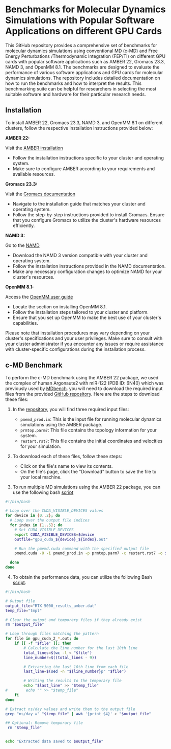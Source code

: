 
# Benchmarks for Molecular Dynamics Simulations with Popular Software Applications on different GPU Cards

This GitHub repository provides a comprehensive set of benchmarks for molecular dynamics simulations using conventional MD (c-MD) and Free Energy Perturbations /Thermodynamic Integration (FEP/TI) on different GPU cards with popular software applications such as AMBER 22, Gromacs 23.3, NAMD 3, and OpenMM 8.1. The benchmarks are designed to evaluate the performance of various software applications and GPU cards for molecular dynamics simulations. The repository includes detailed documentation on how to run the benchmarks and how to interpret the results. This benchmarking suite can be helpful for researchers in selecting the most suitable software and hardware for their particular research needs.


## Installation

To install AMBER 22, Gromacs 23.3, NAMD 3, and OpenMM 8.1 on different clusters, follow the respective installation instructions provided below:

**AMBER 22:**

Visit the [AMBER installation](https://ambermd.org/Installation.php)
- Follow the installation instructions specific to your cluster and operating system.
- Make sure to configure AMBER according to your requirements and available resources.

**Gromacs 23.3:**

Visit the [Gromacs documentation](https://manual.gromacs.org/documentation/current/install-guide/index.html)
- Navigate to the installation guide that matches your cluster and operating system.
- Follow the step-by-step instructions provided to install Gromacs.
Ensure that you configure Gromacs to utilize the cluster's hardware resources efficiently.

**NAMD 3:**

Go to the [NAMD](https://www.ks.uiuc.edu/Research/namd/alpha/3.0alpha/)
- Download the NAMD 3 version compatible with your cluster and operating system.
- Follow the installation instructions provided in the NAMD documentation.
- Make any necessary configuration changes to optimize NAMD for your cluster's resources.

**OpenMM 8.1:**

Access the [OpenMM user guide](http://docs.openmm.org/latest/userguide/application/01_getting_started.html#installing-openmm)
- Locate the section on installing OpenMM 8.1.
- Follow the installation steps tailored to your cluster and platform.
- Ensure that you set up OpenMM to make the best use of your cluster's capabilities.

Please note that installation procedures may vary depending on your cluster's specifications and your user privileges. Make sure to consult with your cluster administrator if you encounter any issues or require assistance with cluster-specific configurations during the installation process.

## c-MD Benchmark

To perform the c-MD benchmark using the AMBER 22 package, we used the complex of human Argonaute2 with miR-122 (PDB ID: 6N40) which was previously used by [MDbench](https://mdbench.ace-net.ca/mdbench/datasets/). you will need to download the required input files from the provided [GitHub repository](https://github.com/NgFEP/NgFEP-assessment/tree/main/c-MD/AMBER-benchmark/AMBER_inputs). Here are the steps to download these files:
1. In the [repository](https://github.com/NgFEP/NgFEP-assessment/tree/main/c-MD/AMBER-benchmark/AMBER_inputs), you will find three required input files:
   - `pmemd_prod.in`: This is the input file for running molecular dynamics simulations using the AMBER package.
   - `prmtop.parm7`: This file contains the topology information for your system.
   - `restart.rst7`: This file contains the initial coordinates and velocities for your simulation.

2. To download each of these files, follow these steps:
   - Click on the file's name to view its contents.
   - On the file's page, click the "Download" button to save the file to your local machine.

3. To run multiple MD simulations using the AMBER 22 package, you can use the following bash [script](https://github.com/NgFEP/NgFEP-assessment/blob/main/c-MD/AMBER-benchmark/benchmark_6n4o_pmemd/case/scripts/1_run.sh)

```bash
#!/bin/bash

# Loop over the CUDA_VISIBLE_DEVICES values
for device in {0..2}; do
  # Loop over the output file indices
  for index in {1..5}; do
    # Set CUDA_VISIBLE_DEVICES
    export CUDA_VISIBLE_DEVICES=$device
    outfile="gpu_cuda_${device}_${index}.out"

    # Run the pmemd.cuda command with the specified output file
    pmemd.cuda -O -i pmemd_prod.in -p prmtop.parm7 -c restart.rst7 -o $outfile

  done
done
```
4. To obtain the performance data, you can utilize the following Bash [script](https://github.com/NgFEP/NgFEP-assessment/blob/main/c-MD/AMBER-benchmark/benchmark_6n4o_pmemd/case/scripts/2_extract_results.sh).
```bash
#!/bin/bash

# Output file
output_file="RTX 5000_results_amber.dat"
temp_file="tmpl"

# Clear the output and temporary files if they already exist
rm "$output_file"

# Loop through files matching the pattern
for file in gpu_cuda_2_*.out; do
    if [[ -f "$file" ]]; then
        # Calculate the line number for the last 10th line
        total_lines=$(wc -l < "$file")
        line_number=$((total_lines - 9))

        # Extracting the last 10th line from each file
        last_line=$(sed -n "${line_number}p" "$file")

        # Writing the results to the temporary file
        echo "$last_line" >> "$temp_file"
#        echo "" >> "$temp_file"
    fi
done

# Extract ns/day values and write them to the output file
grep "ns/day =" "$temp_file" | awk '{print $4}' > "$output_file"

## Optional: Remove temporary file
 rm "$temp_file"


echo "Extracted data saved to $output_file"
```


